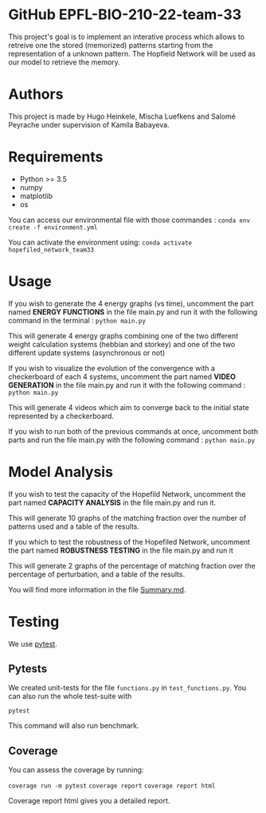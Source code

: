 # GitHub EPFL-BIO-210-22-team-33

This project's goal is to implement an interative process which allows to retreive one the stored (memorized) patterns starting from the representation of a unknown pattern. 
The Hopfield Network will be used as our model to retrieve the memory. 

# Authors
This project is made by Hugo Heinkele, Mischa Luefkens and Salomé Peyrache under supervision of Kamila Babayeva. 


# Requirements
- Python >= 3.5
- numpy
- matplotlib
- os

You can access our environmental file with those commandes : 
`conda env create -f environment.yml`

You can activate the environment using:
`conda activate hopefiled_network_team33`


# Usage

If you wish to generate the 4 energy graphs (vs time), uncomment the part named **ENERGY FUNCTIONS** in the file main.py and run it with the following command in the terminal :
`python main.py`

This will generate 4 energy graphs combining one of the two different weight calculation systems (hebbian and storkey) and one of the two different update systems (asynchronous or not)

If you wish to visualize the evolution of the convergence with a checkerboard of each 4 systems, uncomment the part named **VIDEO GENERATION** in the file main.py and run it with the following command :
`python main.py`

This will generate 4 videos which aim to converge back to the initial state represented by a checkerboard.

If you wish to run both of the previous commands at once, uncomment both parts and run the file main.py with the following command :
`python main.py`

# Model Analysis 

If you wish to test the capacity of the Hopefild Network, uncomment the part named **CAPACITY ANALYSIS** in the file main.py and run it. 

This will generate 10 graphs of the matching fraction over the number of patterns used and a table of the results. 

If you which to test the robustness of the Hopefiled Network, uncomment the part named **ROBUSTNESS TESTING** in the file main.py and run it

This will generate 2 graphs of the percentage of matching fraction over the percentage of perturbation, and a table of the results.  

You will find more information in the file [Summary.md](summary.md). 


# Testing

We use [pytest](https://docs.pytest.org/en/6.2.x/contents.html).


## Pytests

We created unit-tests for the file `functions.py` in `test_functions.py`. You can also run the whole test-suite with

```pytest```

This command will also run benchmark. 



## Coverage

You can assess the coverage by running:

`coverage run -m pytest`
`coverage report`
`coverage report html`

Coverage report html gives you a detailed report. 
